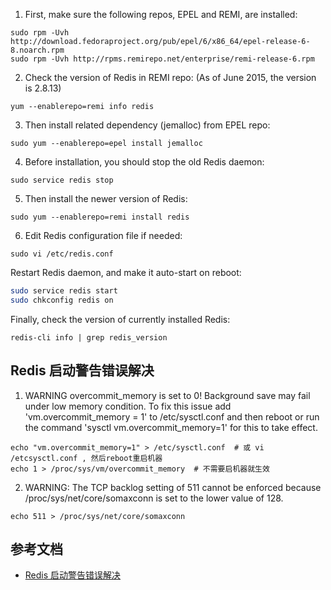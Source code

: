 1. First, make sure the following repos, EPEL and REMI, are installed:

```
sudo rpm -Uvh http://download.fedoraproject.org/pub/epel/6/x86_64/epel-release-6-8.noarch.rpm
sudo rpm -Uvh http://rpms.remirepo.net/enterprise/remi-release-6.rpm
```

2. Check the version of Redis in REMI repo: (As of June 2015, the version is 2.8.13)

```
yum --enablerepo=remi info redis
```

3. Then install related dependency (jemalloc) from EPEL repo:

```
sudo yum --enablerepo=epel install jemalloc
```

4. Before installation, you should stop the old Redis daemon:


```
sudo service redis stop
```

5. Then install the newer version of Redis:

```
sudo yum --enablerepo=remi install redis

```

6. Edit Redis configuration file if needed:

```
sudo vi /etc/redis.conf
```

Restart Redis daemon, and make it auto-start on reboot:

```bash
sudo service redis start
sudo chkconfig redis on
```


Finally, check the version of currently installed Redis:

```
redis-cli info | grep redis_version
```

## Redis 启动警告错误解决

1. WARNING overcommit_memory is set to 0! Background save may fail under low memory condition. To fix this issue add 'vm.overcommit_memory = 1' to /etc/sysctl.conf and then reboot or run the command 'sysctl vm.overcommit_memory=1' for this to take effect.

```shell
echo "vm.overcommit_memory=1" > /etc/sysctl.conf  # 或 vi /etcsysctl.conf , 然后reboot重启机器
echo 1 > /proc/sys/vm/overcommit_memory  # 不需要启机器就生效
```

2. WARNING: The TCP backlog setting of 511 cannot be enforced because /proc/sys/net/core/somaxconn is set to the lower value of 128.

```shell
echo 511 > /proc/sys/net/core/somaxconn
```

## 参考文档

- [Redis 启动警告错误解决](http://skly-java.iteye.com/blog/2167400)